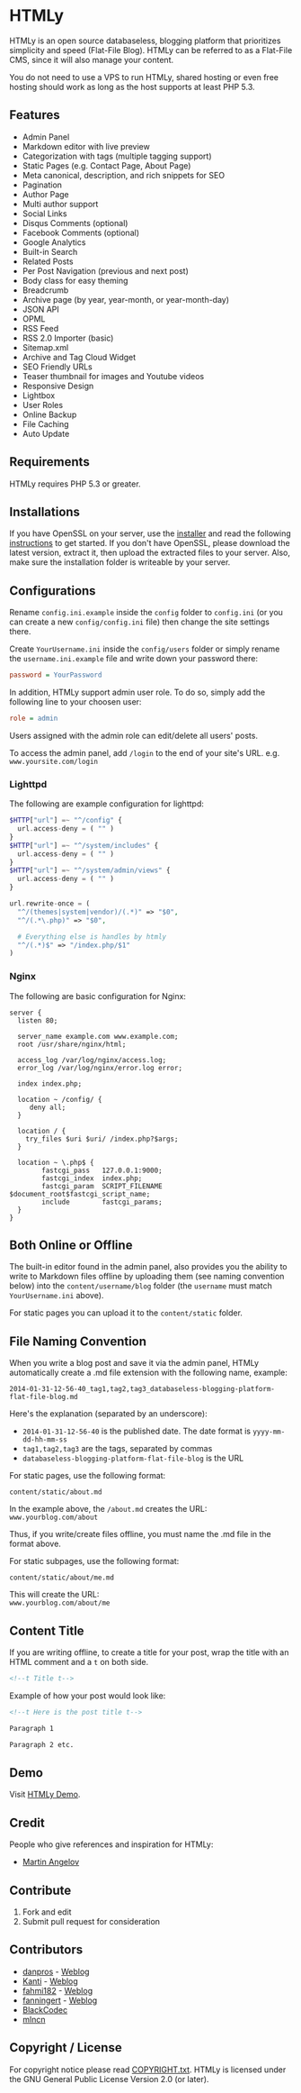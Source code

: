 HTMLy
=====

HTMLy is an open source databaseless, blogging platform that prioritizes simplicity and speed (Flat-File Blog). HTMLy can be referred to as a Flat-File CMS, since it will also manage your content.

You do not need to use a VPS to run HTMLy, shared hosting or even free hosting should work as long as the host supports at least PHP 5.3.

Features
---------
- Admin Panel
- Markdown editor with live preview
- Categorization with tags (multiple tagging support)
- Static Pages (e.g. Contact Page, About Page)
- Meta canonical, description, and rich snippets for SEO
- Pagination
- Author Page
- Multi author support
- Social Links
- Disqus Comments (optional)
- Facebook Comments (optional)
- Google Analytics
- Built-in Search
- Related Posts
- Per Post Navigation (previous and next post)
- Body class for easy theming
- Breadcrumb
- Archive page (by year, year-month, or year-month-day)
- JSON API
- OPML
- RSS Feed
- RSS 2.0 Importer (basic)
- Sitemap.xml
- Archive and Tag Cloud Widget
- SEO Friendly URLs
- Teaser thumbnail for images and Youtube videos
- Responsive Design
- Lightbox
- User Roles
- Online Backup
- File Caching
- Auto Update

Requirements
------------
HTMLy requires PHP 5.3 or greater.

Installations
-------------
If you have OpenSSL on your server, use the [installer](https://github.com/Kanti/htmly-installer/releases/latest) and read the following [instructions](https://github.com/Kanti/htmly-installer/blob/master/README.md#htmly-installerphp) to get started.
If you don't have OpenSSL, please download the latest version, extract it, then upload the extracted files to your server. Also, make sure the installation folder is writeable by your server.

Configurations
--------------
Rename `config.ini.example` inside the `config` folder to `config.ini` (or you can create a new `config/config.ini` file) then change the site settings there.

Create `YourUsername.ini` inside the `config/users` folder or simply rename the `username.ini.example` file and write down your password there:

````cfg
password = YourPassword
````

In addition, HTMLy support admin user role. To do so, simply add the following line to your choosen user:

````cfg
role = admin
````

Users assigned with the admin role can edit/delete all users' posts.

To access the admin panel, add `/login` to the end of your site's URL.
e.g. `www.yoursite.com/login`

### Lighttpd
The following are example configuration for lighttpd:

````php
$HTTP["url"] =~ "^/config" {
  url.access-deny = ( "" )
}
$HTTP["url"] =~ "^/system/includes" {
  url.access-deny = ( "" )
}
$HTTP["url"] =~ "^/system/admin/views" {
  url.access-deny = ( "" )
}

url.rewrite-once = (
  "^/(themes|system|vendor)/(.*)" => "$0",
  "^/(.*\.php)" => "$0",

  # Everything else is handles by htmly
  "^/(.*)$" => "/index.php/$1"
)
````

### Nginx
The following are basic configuration for Nginx:

````nginx
server {
  listen 80;

  server_name example.com www.example.com;
  root /usr/share/nginx/html;

  access_log /var/log/nginx/access.log;
  error_log /var/log/nginx/error.log error;

  index index.php;

  location ~ /config/ {
     deny all;
  }

  location / {
    try_files $uri $uri/ /index.php?$args;
  }

  location ~ \.php$ {
        fastcgi_pass   127.0.0.1:9000;
        fastcgi_index  index.php;
        fastcgi_param  SCRIPT_FILENAME   $document_root$fastcgi_script_name;
        include        fastcgi_params;
  }
}
````

Both Online or Offline
----------------------
The built-in editor found in the admin panel, also provides you the ability to write to Markdown files offline by uploading them (see naming convention below) into the `content/username/blog` folder (the `username` must match `YourUsername.ini` above). 

For static pages you can upload it to the `content/static` folder.

File Naming Convention
----------------------
When you write a blog post and save it via the admin panel, HTMLy automatically create a .md file extension with the following name, example:

````
2014-01-31-12-56-40_tag1,tag2,tag3_databaseless-blogging-platform-flat-file-blog.md
````

Here's the explanation (separated by an underscore):

- `2014-01-31-12-56-40` is the published date. The date format is `yyyy-mm-dd-hh-mm-ss`
- `tag1,tag2,tag3` are the tags, separated by commas
- `databaseless-blogging-platform-flat-file-blog` is the URL
	
For static pages, use the following format:

````
content/static/about.md
````

In the example above, the `/about.md` creates the URL:  
`www.yourblog.com/about`

Thus, if you write/create files offline, you must name the .md file in the format above.

For static subpages, use the following format:

````
content/static/about/me.md
````

This will create the URL:  
`www.yourblog.com/about/me`

Content Title
-------------
If you are writing offline, to create a title for your post, wrap the title with an HTML comment and a `t` on both side.

```html
<!--t Title t-->
````  

Example of how your post would look like:
```html
<!--t Here is the post title t-->

Paragraph 1

Paragraph 2 etc.
```


Demo
----
Visit [HTMLy Demo](http://demo.htmly.com).

Credit
------
People who give references and inspiration for HTMLy:
* [Martin Angelov](http://tutorialzine.com)

Contribute
----------
1. Fork and edit
2. Submit pull request for consideration

Contributors
----------
- [danpros](https://github.com/danpros) - [Weblog](http://www.danpros.com)
- [Kanti](https://github.com/Kanti) - [Weblog](https://kanti.de)
- [fahmi182](https://github.com/fahmi182) - [Weblog](http://ifahmi.com)
- [fanningert](https://github.com/fanningert) - [Weblog](http://thomas.fanninger.at)
- [BlackCodec](https://github.com/BlackCodec)
- [mlncn](https://github.com/mlncn)

Copyright / License
-------------------
For copyright notice please read [COPYRIGHT.txt](https://github.com/danpros/htmly/blob/master/COPYRIGHT.txt). HTMLy is licensed under the GNU General Public License Version 2.0 (or later).
